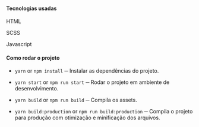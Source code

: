 #### Tecnologias usadas
HTML

SCSS

Javascript

#### Como rodar o projeto
* `yarn` or `npm install` ─ Instalar as dependências do projeto.

* `yarn start` or `npm run start` ─ Rodar o projeto em ambiente de desenvolvimento.
* `yarn build` or `npm run build` ─ Compila os assets.
* `yarn build:production` or `npm run build:production` ─ Compila o projeto para produção com otimização e minificação dos arquivos.

